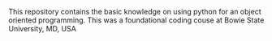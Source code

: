 This repository contains the basic knowledge on using python for an object oriented programming. This was a foundational coding couse at Bowie State University, MD, USA
